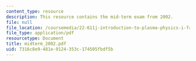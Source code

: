 ```yaml
---
content_type: resource
description: This resource contains the mid-term exam from 2002.
file: null
file_location: /coursemedia/22-611j-introduction-to-plasma-physics-i-fall-2006/7316c8e9481e9124353c174505fbdf5b_midterm_2002.pdf
file_type: application/pdf
resourcetype: Document
title: midterm_2002.pdf
uid: 7316c8e9-481e-9124-353c-174505fbdf5b
---
```

